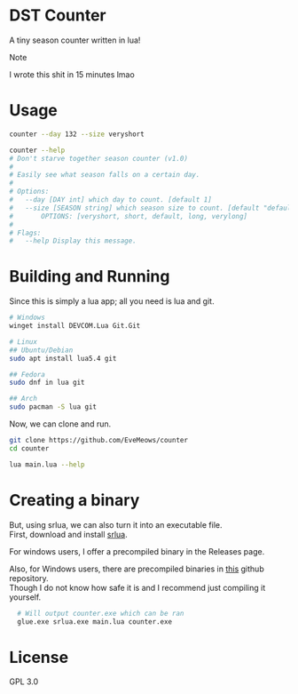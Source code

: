 # DST Counter

A tiny season counter written in lua!

>[!NOTE]
>I wrote this shit in 15 minutes lmao

# Usage
```bash
counter --day 132 --size veryshort

counter --help
# Don't starve together season counter (v1.0)
#
# Easily see what season falls on a certain day.
#
# Options:
#   --day [DAY int] which day to count. [default 1]
#   --size [SEASON string] which season size to count. [default "default"]
#       OPTIONS: [veryshort, short, default, long, verylong]
#
# Flags:
#   --help Display this message.

```

# Building and Running
Since this is simply a lua app; all you need is lua and git.

```bash
# Windows
winget install DEVCOM.Lua Git.Git

# Linux 
## Ubuntu/Debian
sudo apt install lua5.4 git

## Fedora
sudo dnf in lua git

## Arch
sudo pacman -S lua git
```

Now, we can clone and run.

```bash
git clone https://github.com/EveMeows/counter
cd counter

lua main.lua --help
```

# Creating a binary
But, using srlua, we can also turn it into an executable file. <br/>
First, download and install [srlua](https://github.com/LuaDist/srlua).

For windows users, I offer a precompiled binary in the Releases page.

Also, for Windows users, there are precompiled binaries in [this](https://github.com/noahp/srlua-mingw) github repository. <br>
Though I do not know how safe it is and I recommend just compiling it yourself.
```bash
  # Will output counter.exe which can be ran
  glue.exe srlua.exe main.lua counter.exe 
```

# License
GPL 3.0
